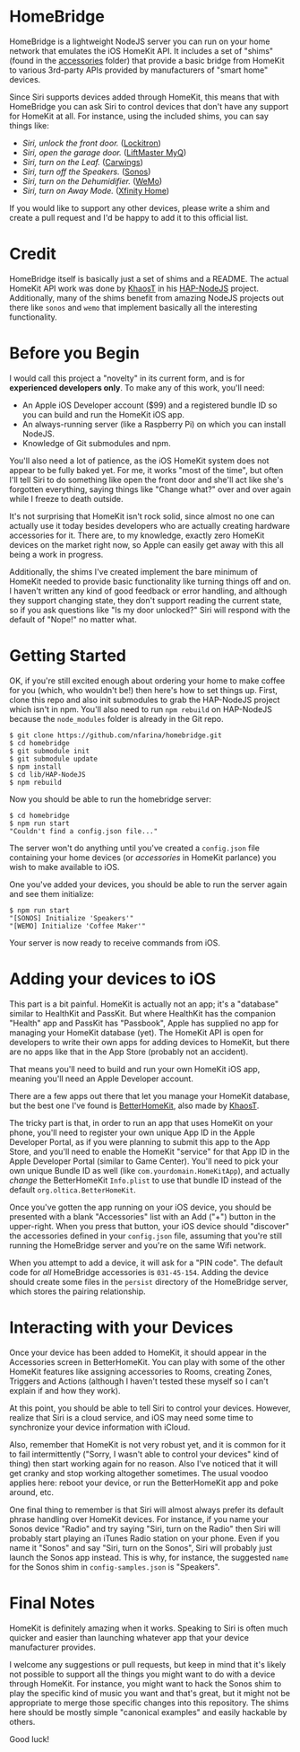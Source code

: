 
# HomeBridge

HomeBridge is a lightweight NodeJS server you can run on your home network that emulates the iOS HomeKit API. It includes a set of "shims" (found in the [accessories](accessories/) folder) that provide a basic bridge from HomeKit to various 3rd-party APIs provided by manufacturers of "smart home" devices.

Since Siri supports devices added through HomeKit, this means that with HomeBridge you can ask Siri to control devices that don't have any support for HomeKit at all. For instance, using the included shims, you can say things like:

 * _Siri, unlock the front door._ ([Lockitron](https://lockitron.com))
 * _Siri, open the garage door._ ([LiftMaster MyQ](https://www.myliftmaster.com))
 * _Siri, turn on the Leaf._ ([Carwings](http://www.nissanusa.com/innovations/carwings.article.html))
 * _Siri, turn off the Speakers._ ([Sonos](http://www.sonos.com))
 * _Siri, turn on the Dehumidifier._ ([WeMo](http://www.belkin.com/us/Products/home-automation/c/wemo-home-automation/))
 * _Siri, turn on Away Mode._ ([Xfinity Home](http://www.comcast.com/home-security.html))

If you would like to support any other devices, please write a shim and create a pull request and I'd be happy to add it to this official list.

# Credit

HomeBridge itself is basically just a set of shims and a README. The actual HomeKit API work was done by [KhaosT](http://twitter.com/khaost) in his [HAP-NodeJS](https://github.com/KhaosT/HAP-NodeJS) project. Additionally, many of the shims benefit from amazing NodeJS projects out there like `sonos` and `wemo` that implement basically all the interesting functionality.

# Before you Begin

I would call this project a "novelty" in its current form, and is for **experienced developers only**. To make any of this work, you'll need:

 * An Apple iOS Developer account ($99) and a registered bundle ID so you can build and run the HomeKit iOS app.
 * An always-running server (like a Raspberry Pi) on which you can install NodeJS.
 * Knowledge of Git submodules and npm.

You'll also need a lot of patience, as the iOS HomeKit system does not appear to be fully baked yet. For me, it works "most of the time", but often I'll tell Siri to do something like open the front door and she'll act like she's forgotten everything, saying things like "Change what?" over and over again while I freeze to death outside.

It's not surprising that HomeKit isn't rock solid, since almost no one can actually use it today besides developers who are actually creating hardware accessories for it. There are, to my knowledge, exactly zero HomeKit devices on the market right now, so Apple can easily get away with this all being a work in progress.

Additionally, the shims I've created implement the bare minimum of HomeKit needed to provide basic functionality like turning things off and on. I haven't written any kind of good feedback or error handling, and although they support changing state, they don't support reading the current state, so if you ask questions like "Is my door unlocked?" Siri will respond with the default of "Nope!" no matter what.

# Getting Started

OK, if you're still excited enough about ordering your home to make coffee for you (which, who wouldn't be!) then here's how to set things up. First, clone this repo and also init submodules to grab the HAP-NodeJS project which isn't in npm. You'll also need to run `npm rebuild` on HAP-NodeJS because the `node_modules` folder is already in the Git repo.

    $ git clone https://github.com/nfarina/homebridge.git
    $ cd homebridge
    $ git submodule init
    $ git submodule update
    $ npm install
    $ cd lib/HAP-NodeJS
    $ npm rebuild

Now you should be able to run the homebridge server:

    $ cd homebridge
    $ npm run start
    "Couldn't find a config.json file..."

The server won't do anything until you've created a `config.json` file containing your home devices (or _accessories_ in HomeKit parlance) you wish to make available to iOS.

One you've added your devices, you should be able to run the server again and see them initialize:

    $ npm run start
    "[SONOS] Initialize 'Speakers'"
    "[WEMO] Initialize 'Coffee Maker'"

Your server is now ready to receive commands from iOS.

# Adding your devices to iOS

This part is a bit painful. HomeKit is actually not an app; it's a "database" similar to HealthKit and PassKit. But where HealthKit has the companion "Health" app and PassKit has "Passbook", Apple has supplied no app for managing your HomeKit database (yet). The HomeKit API is open for developers to write their own apps for adding devices to HomeKit, but there are no apps like that in the App Store (probably not an accident).

That means you'll need to build and run your own HomeKit iOS app, meaning you'll need an Apple Developer account.

There are a few apps out there that let you manage your HomeKit database, but the best one I've found is [BetterHomeKit](https://github.com/KhaosT/HomeKit-Demo), also made by [KhaosT](http://twitter.com/khaost).

The tricky part is that, in order to run an app that uses HomeKit on your phone, you'll need to register your own unique App ID in the Apple Developer Portal, as if you were planning to submit this app to the App Store, and you'll need to enable the HomeKit "service" for that App ID in the Apple Developer Portal (similar to Game Center). You'll need to pick your own unique Bundle ID as well (like `com.yourdomain.HomeKitApp`), and actually _change_ the BetterHomeKit `Info.plist` to use that bundle ID instead of the default `org.oltica.BetterHomeKit`.

Once you've gotten the app running on your iOS device, you should be presented with a blank "Accessories" list with an Add ("+") button in the upper-right. When you press that button, your iOS device should "discover" the accessories defined in your `config.json` file, assuming that you're still running the HomeBridge server and you're on the same Wifi network.

When you attempt to add a device, it will ask for a "PIN code". The default code for _all_ HomeBridge accessories is `031-45-154`. Adding the device should create some files in the `persist` directory of the HomeBridge server, which stores the pairing relationship.

# Interacting with your Devices

Once your device has been added to HomeKit, it should appear in the Accessories screen in BetterHomeKit. You can play with some of the other HomeKit features like assigning accessories to Rooms, creating Zones, Triggers and Actions (although I haven't tested these myself so I can't explain if and how they work).

At this point, you should be able to tell Siri to control your devices. However, realize that Siri is a cloud service, and iOS may need some time to synchronize your device information with iCloud.

Also, remember that HomeKit is not very robust yet, and it is common for it to fail intermittently ("Sorry, I wasn't able to control your devices" kind of thing) then start working again for no reason. Also I've noticed that it will get cranky and stop working altogether sometimes. The usual voodoo applies here: reboot your device, or run the BetterHomeKit app and poke around, etc.

One final thing to remember is that Siri will almost always prefer its default phrase handling over HomeKit devices. For instance, if you name your Sonos device "Radio" and try saying "Siri, turn on the Radio" then Siri will probably start playing an iTunes Radio station on your phone. Even if you name it "Sonos" and say "Siri, turn on the Sonos", Siri will probably just launch the Sonos app instead. This is why, for instance, the suggested `name` for the Sonos shim in `config-samples.json` is "Speakers".

# Final Notes

HomeKit is definitely amazing when it works. Speaking to Siri is often much quicker and easier than launching whatever app that your device manufacturer provides.

I welcome any suggestions or pull requests, but keep in mind that it's likely not possible to support all the things you might want to do with a device through HomeKit. For instance, you might want to hack the Sonos shim to play the specific kind of music you want and that's great, but it might not be appropriate to merge those specific changes into this repository. The shims here should be mostly simple "canonical examples" and easily hackable by others.

Good luck!